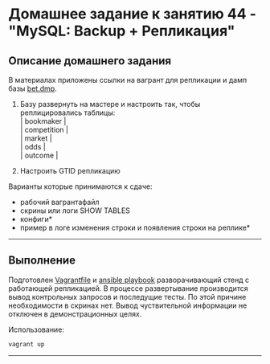 # Домашнее задание к занятию 44 - "MySQL: Backup + Репликация"

## Описание домашнего задания

В материалах приложены ссылки на вагрант для репликации и дамп базы [bet.dmp](ansible/templates/bet.dmp).    

1. Базу развернуть на мастере и настроить так, чтобы реплицировались таблицы:    
| bookmaker |    
| competition |    
| market |    
| odds |    
| outcome |    

2. Настроить GTID репликацию


Варианты которые принимаются к сдаче:     
- рабочий вагрантафайл    
- скрины или логи SHOW TABLES    
- конфиги*    
- пример в логе изменения строки и появления строки на реплике*

---

## Выполнение     

Подготовлен [Vagrantfile](./Vagrantfile) и [ansible playbook](./ansible/provision.yml) разворачивающий стенд с работающей репликацией.
В процессе развертывание производится вывод контрольных запросов и последущие тесты. По этой причине необходимости в скринах нет.
Вывод чуствительной информации не отключен в демонстрационных целях. 

Использование:    
```bash
vagrant up
```

---

 
